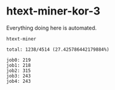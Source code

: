 # htext-miner-kor-3

Everything doing here is automated.

```
htext-miner

total: 1238/4514 (27.425786442179884%)

job0: 219
job1: 218
job2: 315
job3: 243
job4: 243
```
